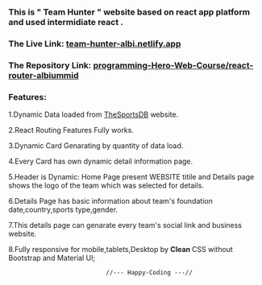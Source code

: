 ### This is " Team Hunter " website based on react app platform and used intermidiate react .


### The Live Link: [team-hunter-albi.netlify.app](http://team-hunter-albi.netlify.app)

### The Repository Link: [programming-Hero-Web-Course/react-router-albiummid](https://github.com/Porgramming-Hero-web-course/react-router-albiummid)


### Features:

1.Dynamic Data loaded from [TheSportsDB](https://www.thesportsdb.com/api.php) website.

2.React Routing Features Fully works.

3.Dynamic Card Genarating by quantity of data load.

4.Every Card has own dynamic detail information page.

5.Header is Dynamic: Home Page present WEBSITE titile and Details page shows the logo of the team which was selected for details.

6.Details Page has basic information about team's foundation date,country,sports type,gender. 

7.This details page can genarate every team's social link and business website.

8.Fully responsive for mobile,tablets,Desktop by <b> Clean </b> CSS without Bootstrap and Material UI;


                               //--- Happy-Coding ---//